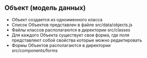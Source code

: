 ## Объект (модель данных)

* Объект создается из одноименного класса
* Список Объектов представлен в файле src/data/objects.js
* Файлы классов располагаются в директории src/classes
* Для каждого Объекта существует своя форма, где поля представляют собой свойства которые можно редактировать
* Формы Объектов располагаются в директории src/components/forms